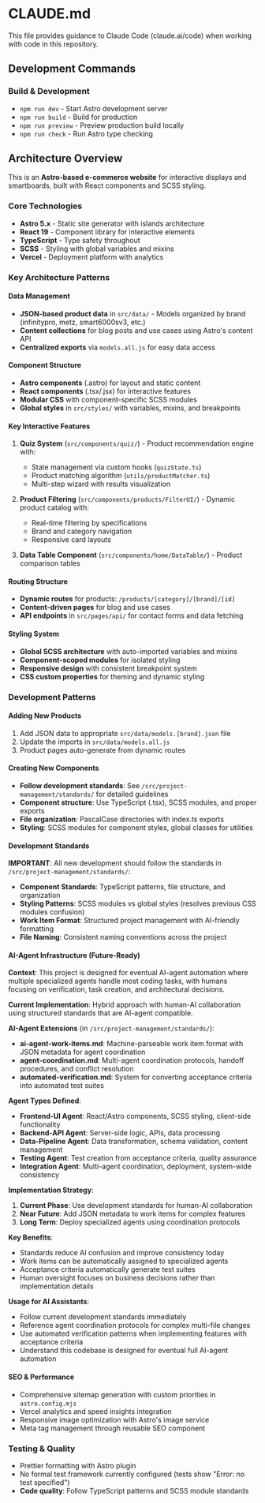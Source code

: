 # CLAUDE.md

This file provides guidance to Claude Code (claude.ai/code) when working with code in this repository.

## Development Commands

### Build & Development

- `npm run dev` - Start Astro development server
- `npm run build` - Build for production
- `npm run preview` - Preview production build locally
- `npm run check` - Run Astro type checking

## Architecture Overview

This is an **Astro-based e-commerce website** for interactive displays and smartboards, built with React components and SCSS styling.

### Core Technologies

- **Astro 5.x** - Static site generator with islands architecture
- **React 19** - Component library for interactive elements
- **TypeScript** - Type safety throughout
- **SCSS** - Styling with global variables and mixins
- **Vercel** - Deployment platform with analytics

### Key Architecture Patterns

#### Data Management

- **JSON-based product data** in `src/data/` - Models organized by brand (infinitypro, metz, smart6000sv3, etc.)
- **Content collections** for blog posts and use cases using Astro's content API
- **Centralized exports** via `models.all.js` for easy data access

#### Component Structure

- **Astro components** (.astro) for layout and static content
- **React components** (.tsx/.jsx) for interactive features
- **Modular CSS** with component-specific SCSS modules
- **Global styles** in `src/styles/` with variables, mixins, and breakpoints

#### Key Interactive Features

1. **Quiz System** (`src/components/quiz/`) - Product recommendation engine with:

   - State management via custom hooks (`quizState.ts`)
   - Product matching algorithm (`utils/productMatcher.ts`)
   - Multi-step wizard with results visualization

2. **Product Filtering** (`src/components/products/FilterUI/`) - Dynamic product catalog with:

   - Real-time filtering by specifications
   - Brand and category navigation
   - Responsive card layouts

3. **Data Table Component** (`src/components/home/DataTable/`) - Product comparison tables

#### Routing Structure

- **Dynamic routes** for products: `/products/[category]/[brand]/[id]`
- **Content-driven pages** for blog and use cases
- **API endpoints** in `src/pages/api/` for contact forms and data fetching

#### Styling System

- **Global SCSS architecture** with auto-imported variables and mixins
- **Component-scoped modules** for isolated styling
- **Responsive design** with consistent breakpoint system
- **CSS custom properties** for theming and dynamic styling

### Development Patterns

#### Adding New Products

1. Add JSON data to appropriate `src/data/models.[brand].json` file
2. Update the imports in `src/data/models.all.js`
3. Product pages auto-generate from dynamic routes

#### Creating New Components

- **Follow development standards**: See `/src/project-management/standards/` for detailed guidelines
- **Component structure**: Use TypeScript (.tsx), SCSS modules, and proper exports
- **File organization**: PascalCase directories with index.ts exports
- **Styling**: SCSS modules for component styles, global classes for utilities

#### Development Standards

**IMPORTANT**: All new development should follow the standards in `/src/project-management/standards/`:
- **Component Standards**: TypeScript patterns, file structure, and organization
- **Styling Patterns**: SCSS modules vs global styles (resolves previous CSS modules confusion)
- **Work Item Format**: Structured project management with AI-friendly formatting
- **File Naming**: Consistent naming conventions across the project

#### AI-Agent Infrastructure (Future-Ready)

**Context**: This project is designed for eventual AI-agent automation where multiple specialized agents handle most coding tasks, with humans focusing on verification, task creation, and architectural decisions.

**Current Implementation**: Hybrid approach with human-AI collaboration using structured standards that are AI-agent compatible.

**AI-Agent Extensions** (in `/src/project-management/standards/`):
- **ai-agent-work-items.md**: Machine-parseable work item format with JSON metadata for agent coordination
- **agent-coordination.md**: Multi-agent coordination protocols, handoff procedures, and conflict resolution
- **automated-verification.md**: System for converting acceptance criteria into automated test suites

**Agent Types Defined**:
- **Frontend-UI Agent**: React/Astro components, SCSS styling, client-side functionality
- **Backend-API Agent**: Server-side logic, APIs, data processing
- **Data-Pipeline Agent**: Data transformation, schema validation, content management
- **Testing Agent**: Test creation from acceptance criteria, quality assurance
- **Integration Agent**: Multi-agent coordination, deployment, system-wide consistency

**Implementation Strategy**:
1. **Current Phase**: Use development standards for human-AI collaboration
2. **Near Future**: Add JSON metadata to work items for complex features
3. **Long Term**: Deploy specialized agents using coordination protocols

**Key Benefits**:
- Standards reduce AI confusion and improve consistency today
- Work items can be automatically assigned to specialized agents
- Acceptance criteria automatically generate test suites
- Human oversight focuses on business decisions rather than implementation details

**Usage for AI Assistants**: 
- Follow current development standards immediately
- Reference agent coordination protocols for complex multi-file changes
- Use automated verification patterns when implementing features with acceptance criteria
- Understand this codebase is designed for eventual full AI-agent automation

#### SEO & Performance

- Comprehensive sitemap generation with custom priorities in `astro.config.mjs`
- Vercel analytics and speed insights integration
- Responsive image optimization with Astro's image service
- Meta tag management through reusable SEO component

### Testing & Quality

- Prettier formatting with Astro plugin
- No formal test framework currently configured (tests show "Error: no test specified")
- **Code quality**: Follow TypeScript patterns and SCSS module standards
